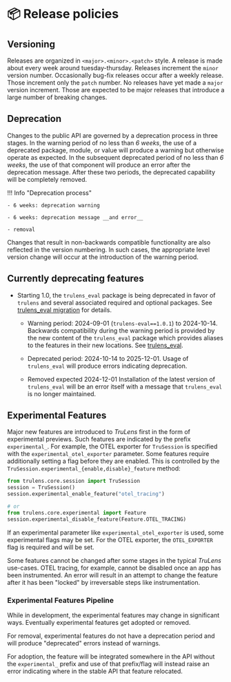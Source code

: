 # 📦 Release policies

## Versioning

Releases are organized in `<major>.<minor>.<patch>` style. A release is made
about every week around tuesday-thursday. Releases increment the `minor` version
number. Occasionally bug-fix releases occur after a weekly release. Those
increment only the `patch` number. No releases have yet made a `major` version
increment. Those are expected to be major releases that introduce a large number
of breaking changes.

## Deprecation

Changes to the public API are governed by a deprecation process in three stages.
In the warning period of no less than _6 weeks_, the use of a deprecated
package, module, or value will produce a warning but otherwise operate as
expected. In the subsequent deprecated period of no less than _6 weeks_, the
use of that component will produce an error after the deprecation message. After
these two periods, the deprecated capability will be completely removed.

!!! Info "Deprecation process"

    - 6 weeks: deprecation warning

    - 6 weeks: deprecation message __and error__

    - removal

Changes that result in non-backwards compatible functionality are also reflected
in the version numbering. In such cases, the appropriate level version change
will occur at the introduction of the warning period.

## Currently deprecating features

- Starting 1.0, the `trulens_eval` package is being deprecated in favor of
  `trulens` and several associated required and optional packages. See
  [trulens_eval migration](/trulens/guides/trulens_eval_migration) for details.

    - Warning period: 2024-09-01 (`trulens-eval==1.0.1`) to 2024-10-14.
    Backwards compatibility during the warning period is provided by the new
    content of the `trulens_eval` package which provides aliases to the features
    in their new locations. See
    [trulens_eval](trulens/api/trulens_eval/index.md).

    - Deprecated period: 2024-10-14 to 2025-12-01. Usage of `trulens_eval` will
  	produce errors indicating deprecation.

    - Removed expected 2024-12-01 Installation of the latest version of
  	`trulens_eval` will be an error itself with a message that `trulens_eval` is
    no longer maintained.

## Experimental Features

Major new features are introduced to _TruLens_ first in the form of experimental
previews. Such features are indicated by the prefix `experimental_`. For
example, the OTEL exporter for `TruSession` is specified with the
`experimental_otel_exporter` parameter. Some features require additionally
setting a flag before they are enabled. This is controlled by the
`TruSession.experimental_{enable,disable}_feature` method:

```python
from trulens.core.session import TruSession
session = TruSession()
session.experimental_enable_feature("otel_tracing")

# or
from trulens.core.experimental import Feature
session.experimental_disable_feature(Feature.OTEL_TRACING)
```

If an experimental parameter like `experimental_otel_exporter` is used, some
experimental flags may be set. For the OTEL exporter, the `OTEL_EXPORTER` flag
is required and will be set.

Some features cannot be changed after some stages in the typical _TruLens_
use-cases. OTEL tracing, for example, cannot be disabled once an app has been
instrumented. An error will result in an attempt to change the feature after it
has been "locked" by irreversable steps like instrumentation.

### Experimental Features Pipeline

While in development, the experimental features may change in significant ways.
Eventually experimental features get adopted or removed.

For removal, experimental features do not have a deprecation period and will
produce "deprecated" errors instead of warnings.

For adoption, the feature will be integrated somewhere in the API without the
`experimental_` prefix and use of that prefix/flag will instead raise an error
indicating where in the stable API that feature relocated.
